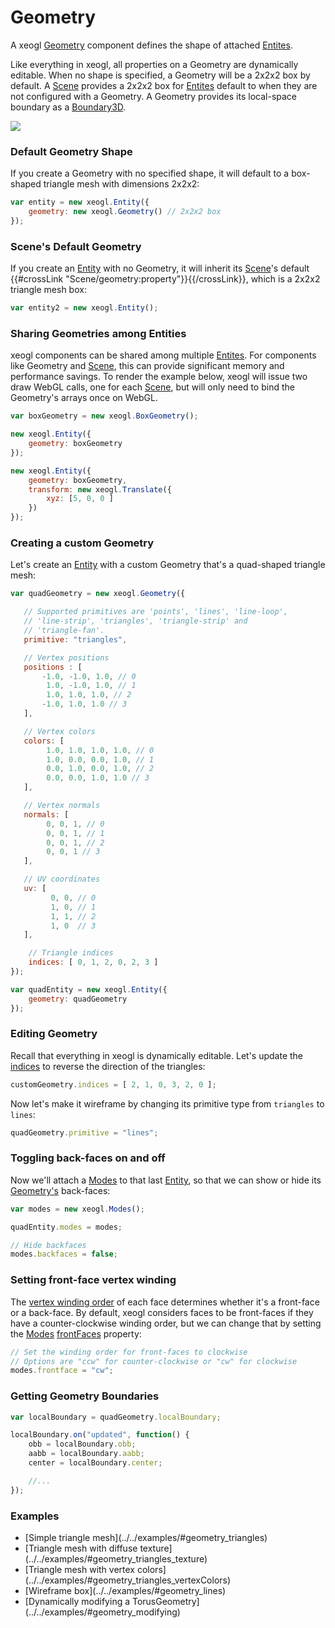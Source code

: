 # Geometry

A xeogl [Geometry](http://xeogl.org/docs/classes/Geometry.html) component defines the shape of attached [Entites](http://xeogl.org/docs/classes/Entity.html).

Like everything in xeogl, all properties on a Geometry are dynamically editable. When no shape is specified, a Geometry will be a 2x2x2 box by default. A [Scene](http://xeogl.org/docs/classes/Scene.html) provides a 2x2x2 box for [Entites](http://xeogl.org/docs/classes/Entity.html) default to when they are not configured with a Geometry. A Geometry provides its local-space boundary as a [Boundary3D](http://xeogl.org/docs/classes/Boundary3D.html).

<img src="http://xeogl.org/assets/images/Geometry.png"></img>

### Default Geometry Shape

 If you create a Geometry with no specified shape, it will default to a box-shaped triangle mesh with dimensions 2x2x2:

```` javascript 
var entity = new xeogl.Entity({ 
    geometry: new xeogl.Geometry() // 2x2x2 box
}); 
````

### Scene's Default Geometry

 If you create an [Entity](http://xeogl.org/docs/classes/Entity.html) with no Geometry, it will inherit its [Scene](http://xeogl.org/docs/classes/Scene.html)'s default {{#crossLink "Scene/geometry:property"}}{{/crossLink}}, which is a 2x2x2 triangle mesh box:

```` javascript 
var entity2 = new xeogl.Entity(); 
````

### Sharing Geometries among Entities

 xeogl components can be shared among multiple [Entites](http://xeogl.org/docs/classes/Entity.html). For components like Geometry and [Scene](http://xeogl.org/docs/classes/Texture.html), this can provide significant memory and performance savings. To render the example below, xeogl will issue two draw WebGL calls, one for each [Scene](http://xeogl.org/docs/classes/Entity.html), but will only need to bind the Geometry's arrays once on WebGL.

```` javascript  
var boxGeometry = new xeogl.BoxGeometry();

new xeogl.Entity({ 
    geometry: boxGeometry 
});

new xeogl.Entity({ 
    geometry: boxGeometry, 
    transform: new xeogl.Translate({ 
        xyz: [5, 0, 0 ]
    }) 
}); 
````

### Creating a custom Geometry

Let's create an [Entity](http://xeogl.org/docs/classes/Entity.html) with a custom Geometry that's a quad-shaped triangle mesh:

 ```` javascript  
var quadGeometry = new xeogl.Geometry({

    // Supported primitives are 'points', 'lines', 'line-loop', 
    // 'line-strip', 'triangles', 'triangle-strip' and 
    // 'triangle-fan'.
    primitive: "triangles",

    // Vertex positions  
    positions : [ 
        -1.0, -1.0, 1.0, // 0 
         1.0, -1.0, 1.0, // 1 
         1.0, 1.0, 1.0, // 2 
        -1.0, 1.0, 1.0 // 3 
    ],

    // Vertex colors  
    colors: [ 
         1.0, 1.0, 1.0, 1.0, // 0 
         1.0, 0.0, 0.0, 1.0, // 1 
         0.0, 1.0, 0.0, 1.0, // 2 
         0.0, 0.0, 1.0, 1.0 // 3 
    ],

    // Vertex normals  
    normals: [ 
         0, 0, 1, // 0 
         0, 0, 1, // 1 
         0, 0, 1, // 2 
         0, 0, 1 // 3 
    ],

    // UV coordinates  
    uv: [ 
          0, 0, // 0 
          1, 0, // 1 
          1, 1, // 2 
          1, 0  // 3 
    ],

     // Triangle indices  
     indices: [ 0, 1, 2, 0, 2, 3 ]
 });

 var quadEntity = new xeogl.Entity({ 
     geometry: quadGeometry 
 });  
````

### Editing Geometry

 Recall that everything in xeogl is dynamically editable. Let's update the [indices](http://xeogl.org/docs/classes/Geometry.html#property_indices) to reverse the direction of the triangles:

 ````javascript  
customGeometry.indices = [ 2, 1, 0, 3, 2, 0 ];  
````

 Now let's make it wireframe by changing its primitive type from ````triangles```` to ````lines````:

 ````javascript  
 quadGeometry.primitive = "lines";  
 ````

### Toggling back-faces on and off

 Now we'll attach a [Modes](http://xeogl.org/docs/classes/Modes.html) to that last [Entity](http://xeogl.org/docs/classes/Entity.html), so that we can show or hide its [Geometry's](http://xeogl.org/docs/classes/Geometry.html) back-faces:

 ```` javascript  
 var modes = new xeogl.Modes();

 quadEntity.modes = modes;

 // Hide backfaces
 modes.backfaces = false;  
 ````

### Setting front-face vertex winding

 The <a href="https://www.opengl.org/wiki/Face_Culling" target="other">vertex winding order</a> of each face determines whether it's a front-face or a back-face. By default, xeogl considers faces to be front-faces if they have a counter-clockwise winding order, but we can change that by setting the [Modes](http://xeogl.org/docs/classes/Modes.html) [frontFaces](http://xeogl.org/docs/classes/Modes.html#property_frontface) property:

 ````javascript  
 // Set the winding order for front-faces to clockwise  
 // Options are "ccw" for counter-clockwise or "cw" for clockwise
 modes.frontface = "cw";  
 ````

### Getting Geometry Boundaries

````javascript  
var localBoundary = quadGeometry.localBoundary;

localBoundary.on("updated", function() { 
    obb = localBoundary.obb;  
    aabb = localBoundary.aabb;  
    center = localBoundary.center;

    //...  
}); 
 ````

### Examples 
<ul> <li>[Simple triangle mesh](../../examples/#geometry_triangles)</li> <li>[Triangle mesh with diffuse texture](../../examples/#geometry_triangles_texture)</li> <li>[Triangle mesh with vertex colors](../../examples/#geometry_triangles_vertexColors)</li> <li>[Wireframe box](../../examples/#geometry_lines)</li> <li>[Dynamically modifying a TorusGeometry](../../examples/#geometry_modifying)</li> </ul>
